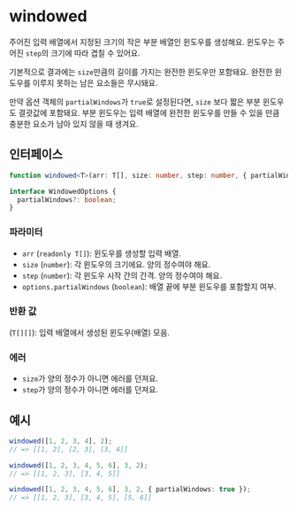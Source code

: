 # windowed

주어진 입력 배열에서 지정된 크기의 작은 부분 배열인 윈도우를 생성해요.
윈도우는 주어진 `step`의 크기에 따라 겹칠 수 있어요.

기본적으로 결과에는 `size`만큼의 길이를 가지는 완전한 윈도우만 포함돼요.
완전한 윈도우를 이루지 못하는 남은 요소들은 무시돼요.

만약 옵션 객체의 `partialWindows`가 `true`로 설정된다면, `size` 보다 짧은 부분 윈도우도 결괏값에 포함돼요.
부분 윈도우는 입력 배열에 완전한 윈도우를 만들 수 있을 만큼 충분한 요소가 남아 있지 않을 때 생겨요.

## 인터페이스

```typescript
function windowed<T>(arr: T[], size: number, step: number, { partialWindows = false }: WindowedOptions): T[][];

interface WindowedOptions {
  partialWindows?: boolean;
}
```

### 파라미터

- `arr` (`readonly T[]`): 윈도우를 생성할 입력 배열.
- `size` (`number`): 각 윈도우의 크기에요. 양의 정수여야 해요.
- `step` (`number`): 각 윈도우 시작 간의 간격. 양의 정수여야 해요.
- `options.partialWindows` (`boolean`): 배열 끝에 부분 윈도우를 포함할지 여부.

### 반환 값

(`T[][]`): 입력 배열에서 생성된 윈도우(배열) 모음.

### 에러

- `size`가 양의 정수가 아니면 에러를 던져요.
- `step`가 양의 정수가 아니면 에러를 던져요.

## 예시

```typescript
windowed([1, 2, 3, 4], 2);
// => [[1, 2], [2, 3], [3, 4]]

windowed([1, 2, 3, 4, 5, 6], 3, 2);
// => [[1, 2, 3], [3, 4, 5]]

windowed([1, 2, 3, 4, 5, 6], 3, 2, { partialWindows: true });
// => [[1, 2, 3], [3, 4, 5], [5, 6]]
```
